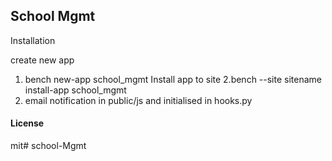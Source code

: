 ## School Mgmt

Installation

create new app 
1. bench new-app school_mgmt
Install app to site 
2.bench --site sitename install-app school_mgmt
3. email notification in public/js  and initialised in hooks.py

#### License

mit# school-Mgmt
